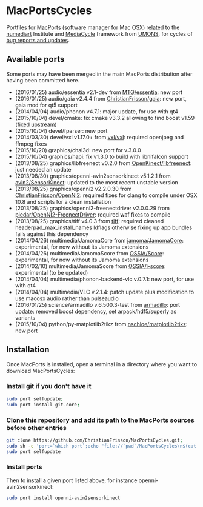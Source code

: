 # MacPortsCycles

Portfiles for [MacPorts](https://www.macports.org) (software manager for Mac OSX) related to the [numediart](https://www.numediart.org) Institute and [MediaCycle](https://www.mediacycle.org) framework from [UMONS](https://www.umons.ac.be), for cycles of [bug reports and updates](https://trac.macports.org).

## Available ports

Some ports may have been merged in the main MacPorts distribution after having been committed here.

* (2016/01/25) audio/essentia v2.1-dev from [MTG/essentia](https://github.com/MTG/essentia): new port
* (2016/01/25) audio/gaia v2.4.4 from [ChristianFrisson/gaia](https://github.com/ChristianFrisson/gaia): new port, gaia mod for qt5 support 
* (2014/04/04) audio/phonon v4.7.1: major update, for use with qt4
* (2015/10/04) devel/cmake: fix cmake v3.3.2 allowing to find boost v1.59 (fixed [upstream](https://github.com/Kitware/CMake/commit/ff5bb2efbe9f7bb4a1824b0ad727713fcd6bc54a?diff=split))
* (2015/10/04) devel/fparser: new port
* (2014/03/30) devel/vxl v1.17.0+ from [vxl/vxl](https://github.com/vxl/vxl): required openjpeg and ffmpeg fixes
* (2015/10/20) graphics/chai3d: new port for v.3.0.0
* (2015/10/04) graphics/hapi: fix v1.3.0 to build with libnifalcon support
* (2013/08/25) graphics/libfreenect v0.2.0 from [OpenKinect/libfreenect](https://github.com/OpenKinect/libfreenect): just needed an update
* (2013/08/30) graphics/openni-avin2sensorkinect v5.1.2.1 from [avin2/SensorKinect](https://github.com/avin2/SensorKinect): updated to the most recent unstable version
* (2013/08/25) graphics/openni2 v2.2.0.30 from [ChristianFrisson/OpenNI2](https://github.com/ChristianFrisson/OpenNI2): required fixes for clang to compile under OSX 10.8 and scripts for a clean installation
* (2013/08/25) graphics/openni2-freenectdriver v2.0.0.29 from [piedar/OpenNI2-FreenectDriver](https://github.com/piedar/OpenNI2-FreenectDriver): required waf fixes to compile
* (2013/08/25) graphics/tiff v4.0.3 from [tiff](http://www.remotesensing.org/libtiff/): required cleaned headerpad_max_install_names ldflags otherwise fixing up app bundles fails against this dependency
* (2014/04/26) multimedia/JamomaCore from [jamoma/JamomaCore](https://github.com/ChristianFrisson/JamomaCore): experimental, for now without its Jamoma extensions
* (2014/04/26) multimedia/JamomaScore from [OSSIA/Score](https://github.com/ChristianFrisson/Score): experimental, for now without its Jamoma extensions
* (2014/02/10) multimedia/JamomaScore from [OSSIA/i-score](https://github.com/ChristianFrisson/i-score): experimental (to be updated)
* (2014/04/04) multimedia/phonon-backend-vlc v.0.7.1: new port, for use with qt4
* (2014/04/04) multimedia/VLC v.2.1.4: patch update plus modification to use macosx audio rather than pulseaudio
* (2016/01/25) science/armadillo v.6.500.3-test from [armadillo](http://arma.sourceforge.net): port update: removed boost dependency, set arpack/hdf5/superly as variants
* (2015/10/04) python/py-matplotlib2tikz from [nschloe/matplotlib2tikz](https://github.com/nschloe/matplotlib2tikz): new port

## Installation

Once MacPorts is installed, open a terminal in a directory where you want to download MacPortsCycles:

### Install git if you don't have it
```bash
sudo port selfupdate; 
sudo port install git-core; 
```

### Clone this repository and add its path to the MacPorts sources before other entries
```bash
git clone https://github.com/ChristianFrisson/MacPortsCycles.git; 
sudo sh -c 'port=`which port`;echo "file://`pwd`/MacPortsCycles\n$(cat ${port%bin/port}etc/macports/sources.conf)" > ${port%bin/port}etc/macports/sources.conf'; 
sudo port selfupdate
```

### Install ports
Then to install a given port listed above, for instance openni-avin2sensorkinect:
```bash
sudo port install openni-avin2sensorkinect
```